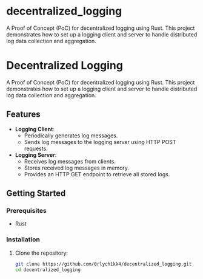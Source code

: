 # decentralized_logging
A Proof of Concept (PoC) for decentralized logging using Rust. This project demonstrates how to set up a logging client and server to handle distributed log data collection and aggregation.

# Decentralized Logging
A Proof of Concept (PoC) for decentralized logging using Rust. This project demonstrates how to set up a logging client and server to handle distributed log data collection and aggregation.

## Features

- **Logging Client**:
  - Periodically generates log messages.
  - Sends log messages to the logging server using HTTP POST requests.
- **Logging Server**:
  - Receives log messages from clients.
  - Stores received log messages in memory.
  - Provides an HTTP GET endpoint to retrieve all stored logs.

## Getting Started

### Prerequisites

- Rust

### Installation

1. Clone the repository:
   ```sh
   git clone https://github.com/0rlych1kk4/decentralized_logging.git
   cd decentralized_logging
